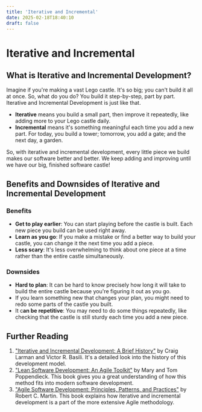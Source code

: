 ```yaml
---
title: 'Iterative and Incremental'
date: 2025-02-18T18:40:10
draft: false
---
```


# Iterative and Incremental

## What is Iterative and Incremental Development?

Imagine if you're making a vast Lego castle. It's so big; you can't build it all at once. So, what do you do? You build it step-by-step, part by part. Iterative and Incremental Development is just like that.

- **Iterative** means you build a small part, then improve it repeatedly, like adding more to your Lego castle daily.
- **Incremental** means it's something meaningful each time you add a new part. For today, you build a tower; tomorrow, you add a gate; and the next day, a garden.

So, with iterative and incremental development, every little piece we build makes our software better and better. We keep adding and improving until we have our big, finished software castle!

## Benefits and Downsides of Iterative and Incremental Development

### Benefits

- **Get to play earlier**: You can start playing before the castle is built. Each new piece you build can be used right away.
- **Learn as you go**: If you make a mistake or find a better way to build your castle, you can change it the next time you add a piece.
- **Less scary**: It's less overwhelming to think about one piece at a time rather than the entire castle simultaneously.

### Downsides

- **Hard to plan**: It can be hard to know precisely how long it will take to build the entire castle because you're figuring it out as you go.
- If you learn something new that changes your plan, you might need to redo some parts of the castle you built.
- It c**an be repetitive**: You may need to do some things repeatedly, like checking that the castle is still sturdy each time you add a new piece.

## Further Reading

1. ["Iterative and Incremental Development: A Brief History"](http://www.craiglarman.com/wiki/downloads/misc/history-of-iterative-larman-and-basili-ieee-computer.pdf) by Craig Larman and Victor R. Basili. It's a detailed look into the history of this development model.
2. ["Lean Software Development: An Agile Toolkit"](https://www.amazon.com/Lean-Software-Development-Agile-Toolkit/dp/0321150783) by Mary and Tom Poppendieck. This book gives you a great understanding of how this method fits into modern software development.
3. ["Agile Software Development: Principles, Patterns, and Practices"](https://www.amazon.com/Software-Development-Principles-Patterns-Practices/dp/0135974445) by Robert C. Martin. This book explains how iterative and incremental development is a part of the more extensive Agile methodology.
